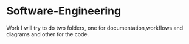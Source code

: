 # Software-Engineering
Work
I will try to do two folders, one for documentation,workflows and diagrams and other for the code.

